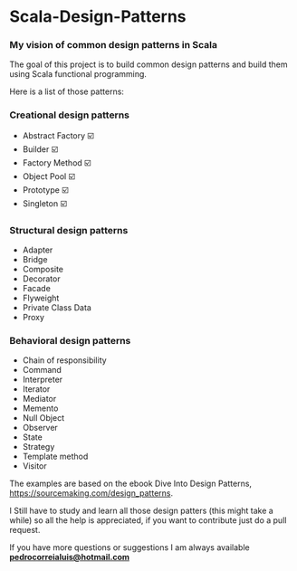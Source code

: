 # Scala-Design-Patterns
### My vision of common design patterns in Scala

The goal of this project is to build common design patterns and build them using Scala functional programming.

 Here is a list of those patterns:
 
### Creational design patterns

* Abstract Factory :ballot_box_with_check:
* Builder :ballot_box_with_check:
* Factory Method :ballot_box_with_check:
* Object Pool :ballot_box_with_check:
* Prototype :ballot_box_with_check:
* Singleton :ballot_box_with_check:

### Structural design patterns
 
* Adapter
* Bridge
* Composite
* Decorator
* Facade
* Flyweight
* Private Class Data
* Proxy

### Behavioral design patterns

* Chain of responsibility
* Command
* Interpreter
* Iterator
* Mediator
* Memento
* Null Object
* Observer
* State
* Strategy
* Template method
* Visitor

The examples are based on the ebook Dive Into Design Patterns, https://sourcemaking.com/design_patterns.

I Still have to study and learn all those design patters (this might take a while) so all the help is appreciated, if you want to contribute just do a pull request.

If you have more questions or suggestions I am always available **pedrocorreialuis@hotmail.com**

